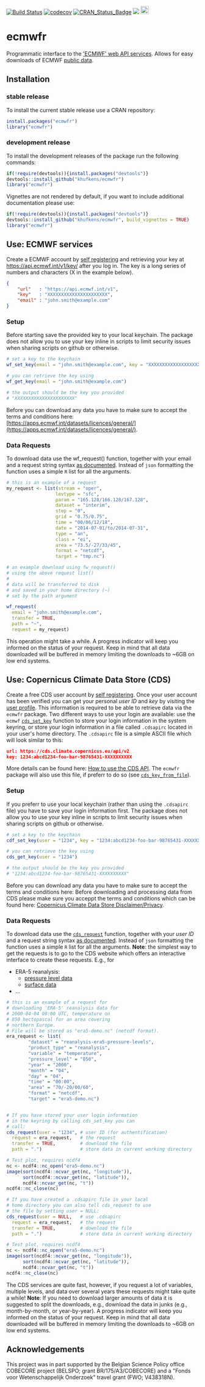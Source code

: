 [![Build Status](https://travis-ci.org/khufkens/ecmwfr.svg?branch=master)](https://travis-ci.org/khufkens/ecmwfr)
[![codecov](https://codecov.io/gh/khufkens/ecmwfr/branch/master/graph/badge.svg)](https://codecov.io/gh/khufkens/ecmwfr)
[![CRAN\_Status\_Badge](https://www.r-pkg.org/badges/version/ecmwwfr)](https://cran.r-project.org/package=ecmwwfr)
[![](https://cranlogs.r-pkg.org/badges/grand-total/ecmwwfr)](https://cran.r-project.org/package=ecmwwfr)
<a href="https://www.buymeacoffee.com/H2wlgqCLO" target="_blank"><img src="https://www.buymeacoffee.com/assets/img/custom_images/orange_img.png" alt="Buy Me A Coffee" height="21px" ></a>

# ecmwfr

Programmatic interface to the ['ECMWF' web API services](https://confluence.ecmwf.int/display/WEBAPI/ECMWF+Web+API+Home). Allows for easy downloads of ECMWF [public data](http://apps.ecmwf.int/datasets/).

## Installation

### stable release

To install the current stable release use a CRAN repository:

``` r
install.packages("ecmwfr")
library("ecmwfr")
```

### development release

To install the development releases of the package run the following
commands:

``` r
if(!require(devtools)){install.packages("devtools")}
devtools::install_github("khufkens/ecmwfr")
library("ecmwfr")
```

Vignettes are not rendered by default, if you want to include additional
documentation please use:

``` r
if(!require(devtools)){install.packages("devtools")}
devtools::install_github("khufkens/ecmwfr", build_vignettes = TRUE)
library("ecmwfr")
```

## Use: ECMWF services

Create a ECMWF account by [self registering](https://apps.ecmwf.int/registration/) and retrieving your key at https://api.ecmwf.int/v1/key/ after you log in. The key is a long series of numbers and characters (X in the example below).

```json
{
    "url"   : "https://api.ecmwf.int/v1",
    "key"   : "XXXXXXXXXXXXXXXXXXXXXX",
    "email" : "john.smith@example.com"
}
```

### Setup

Before starting save the provided key to your local keychain. The package does not allow you to use your key inline in scripts to limit security issues when sharing scripts on github or otherwise.

```R
# set a key to the keychain
wf_set_key(email = "john.smith@example.com", key = "XXXXXXXXXXXXXXXXXXXXXX")

# you can retrieve the key using
wf_get_key(email = "john.smith@example.com")

# the output should be the key you provided
# "XXXXXXXXXXXXXXXXXXXXXX"
```

Before you can download any data you have to make sure to accept the terms and conditions here:
[https://apps.ecmwf.int/datasets/licences/general/](https://apps.ecmwf.int/datasets/licences/general/).

### Data Requests

To download data use the wf_request() function, together with your email and a request string syntax [as documented](https://confluence.ecmwf.int/display/WEBAPI/Brief+request+syntax#Briefrequestsyntax-Syntax). Instead of `json` formatting the function uses a simple `R` list for all the arguments.

```R
# this is an example of a request
my_request <- list(stream = "oper",
                  levtype = "sfc",
                  param = "165.128/166.128/167.128",
                  dataset = "interim",
                  step = "0",
                  grid = "0.75/0.75",
                  time = "00/06/12/18",
                  date = "2014-07-01/to/2014-07-31",
                  type = "an",
                  class = "ei",
                  area = "73.5/-27/33/45",
                  format = "netcdf",
                  target = "tmp.nc")

# an example download using fw_request()
# using the above request list()
# 
# data will be transferred to disk
# and saved in your home directory (~)
# set by the path argument

wf_request(
  email = "john.smith@example.com",
  transfer = TRUE,
  path = "~",
  request = my_request)

```

This operation might take a while. A progress indicator will keep you informed on the status of your request. Keep in mind that all data downloaded will be buffered in memory limiting the downloads to ~6GB on low end systems.


## Use: Copernicus Climate Data Store (CDS)

Create a free CDS user account by [self
registering](https://cds.climate.copernicus.eu/user/register). Once your user
account has been verified you can get your personal _user ID_ and _key_ by
visiting the [user profile](https://cds.climate.copernicus.eu/user).  This
information is required to be able to retrieve data via the `ecmwfr` package.
Two different ways to use your login are available: use the `ecmwf`
[`cds_set_key`](references/cds_set_key.html) function to store your login
information in the system keyring, or store your login information in a file
called `.cdsapirc` located in your user's home directory. The `.cdsapirc` file
is a simple ASCII file which will look similar to this:

```json
url: https://cds.climate.copernicus.eu/api/v2
key: 1234:abcd1234-foo-bar-98765431-XXXXXXXXXX
```

More details can be found here: [How to use the CDS
API](https://cds.climate.copernicus.eu/api-how-to).  The `ecmwfr` package will
also use this file, if preferr to do so (see
[`cds_key_from_file`](references/cds_from_file.html)).

### Setup

If you preferr to use your local keychain (rather than using the `.cdsapirc`
file) you have to save your login information first.  The package does not
allow you to use your key inline in scripts to limit security issues when
sharing scripts on github or otherwise.

```R
# set a key to the keychain
cdf_set_key(user = "1234", key = "1234:abcd1234-foo-bar-98765431-XXXXXXXXXX")

# you can retrieve the key using
cds_get_key(user = "1234")

# the output should be the key you provided
# "1234:abcd1234-foo-bar-98765431-XXXXXXXXXX"
```

Before you can download any data you have to make sure to accept the terms and
conditions here: Before downloading and processing data from CDS please make
sure you acceppt the terms and conditions which can be found here: [Copernicus
Climate Data Store Disclaimer/Privacy](https://cds.climate.copernicus.eu/disclaimer-privacy).

### Data Requests

To download data use the [`cds_request`](references/cds_request.html) function,
together with your _user ID_ and a request string syntax [as
documented](https://confluence.ecmwf.int/display/WEBAPI/Brief+request+syntax#Briefrequestsyntax-Syntax).
Instead of `json` formatting the function uses a simple `R` list for all the
arguments.  **Note**: the simplest way to get the requests is to go to the CDS
website which offers an interactive interface to create these requests.  E.g.,
for

* ERA-5 reanalysis:
   * [pressure level data](https://cds.climate.copernicus.eu/cdsapp#!/dataset/reanalysis-era5-pressure-levels?tab=form)
   * [surface data](https://cds.climate.copernicus.eu/cdsapp#!/dataset/reanalysis-era5-single-levels?tab=form)
* ...

```R
# this is an example of a request for
# downloading 'ERA-5' reanalysis data for
# 2000-04-04 00:00 UTC, temperature on
# 850 hectopascal for an area covering
# northern Europe.
# File will be stored as "era5-demo.nc" (netcdf format).
era_request <- list(
        "dataset" = "reanalysis-era5-pressure-levels",
        "product_type" = "reanalysis",
        "variable" = "temperature",
        "pressure_level" = "850",
        "year" = "2000",
        "month" = "04",
        "day" = "04",
        "time" = "00:00",
        "area" = "70/-20/00/60",
        "format" = "netcdf",
        "target" = "era5-demo.nc")


# If you have stored your user login information
# in the keyring by calling cds_set_key you can
# call:
cds_request(user = "1234", # user ID (for authentification)
  request = era_request,   # the request
  transfer = TRUE,         # download the file
  path = ".")              # store data in current working directory

# Test plot, requires ncdf4
nc <- ncdf4::nc_open("era5-demo.nc")
image(sort(ncdf4::ncvar_get(nc, "longitude")),
      sort(ncdf4::ncvar_get(nc, "latitude")),
      ncdf4::ncvar_get(nc, "t"))
ncdf4::nc_close(nc)

# If you have created a .cdsapirc file in your local
# home directory you can also tell cds_request to use
# the file by setting user = NULL:
cds_request(user = NULL,   # use .cdsapirc
  request = era_request,   # the request
  transfer = TRUE,         # download the file
  path = ".")              # store data in current working directory

# Test plot, requires ncdf4
nc <- ncdf4::nc_open("era5-demo.nc")
image(sort(ncdf4::ncvar_get(nc, "longitude")),
      sort(ncdf4::ncvar_get(nc, "latitude")),
      ncdf4::ncvar_get(nc, "t"))
ncdf4::nc_close(nc)
```

The CDS services are quite fast, however, if you request a lot of variables,
multiple levels, and data over several years these requests might take quite a
while!  **Note**: If you need to download larger amounts of data it is
suggested to split the downloads, e.g., download the data in junks (e.g.,
month-by-month, or year-by-year).  A progress indicator will keep you informed
on the status of your request. Keep in mind that all data downloaded will be
buffered in memory limiting the downloads to ~6GB on low end systems.



## Acknowledgements

This project was in part supported by the Belgian Science Policy office COBECORE project (BELSPO; grant BR/175/A3/COBECORE) and a "Fonds voor Wetenschappelijk Onderzoek" travel grant (FWO; V438318N).

